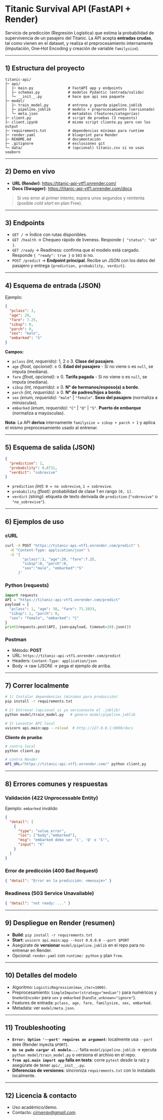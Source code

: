 # Titanic Survival API (FastAPI + Render)
Servicio de predicción (Regresión Logística) que estima la probabilidad de supervivencia de un pasajero del Titanic. La API acepta **entradas crudas**, tal como vienen en el dataset, y realiza el preprocesamiento internamente (imputación, One‑Hot Encoding y creación de variable `familysize`).

---
## 1) Estructura del proyecto
```
titanic-api/
├─ api/
│  ├─ main.py                # FastAPI app y endpoints
│  ├─ schemas.py             # modelos Pydantic (entrada/salida)
│  └─ __init__.py            # hace que api sea paquete
├─ model/
│  ├─ train_model.py         # entrena y guarda pipeline.joblib
│  ├─ pipeline.joblib        # modelo + preprocesamiento (versionado)
│  └─ meta.json              # metadatos (features/categorías)
├─ client.py                 # script de pruebas (3 requests)
├─ client.ipynb              # mismo script cliente.py pero con los output
├─ requirements.txt          # dependencias mínimas para runtime
├─ render.yaml               # blueprint para Render
├─ README.md                 # documentación
├─ .gitignore                # exclusiones git
└─ data/                     # (opcional) titanic.csv si no usas seaborn
```
---
## 2) Demo en vivo
- **URL (Render)**: https://titanic-api-vtf1.onrender.com/
- **Docs (Swagger)**: https://titanic-api-vtf1.onrender.com/docs

> Si ves error al primer intento, espera unos segundos y reintenta (posible *cold start* en plan Free).

---
## 3) Endpoints
- `GET /` → Índice con rutas disponibles.
- `GET /health` → Chequeo rápido de liveness. Responde `{ "status": "ok" }`.
- `GET /ready` → Readiness: confirma que el modelo está cargado. Responde `{ "ready": true }` o `503` si no.
- `POST /predict` → **Endpoint principal**. Recibe un JSON con los datos del pasajero y entrega `{prediction, probability, verdict}`.

---
## 4) Esquema de entrada (JSON)
Ejemplo:
```json
{
  "pclass": 3,
  "age": 29,
  "fare": 7.25,
  "sibsp": 0,
  "parch": 0,
  "sex": "male",
  "embarked": "S"
}
```
**Campos:**
- `pclass` *(int, requerido)*: 1, 2 o 3. **Clase del pasajero**.
- `age` *(float, opcional)*: ≥ 0. **Edad del pasajero** - Si no viene o es `null`, se imputa (mediana).
- `fare` *(float, opcional)*: ≥ 0. **Tarifa pagada** - Si no viene o es `null`, se imputa (mediana).
- `sibsp` *(int, requerido)*: ≥ 0. **N° de hermanos/esposo(a) a bordo**.
- `parch` *(int, requerido)*: ≥ 0. **N° de padres/hijos a bordo**.
- `sex` *(enum, requerido)*: `"male"` | `"female"`. **Sexo del pasajero** (normaliza a minúsculas).
- `embarked` *(enum, requerido)*: `"C"` | `"Q"` | `"S"`. **Puerto de embarque** (normaliza a mayúsculas).

**Nota:** La API **deriva** internamente `familysize = sibsp + parch + 1` y aplica el mismo preprocesamiento usado al entrenar.

---
## 5) Esquema de salida (JSON)
```json
{
  "prediction": 1,
  "probability": 0.8731,
  "verdict": "sobrevive"
}
```
- `prediction` *(int)*: `0 = no sobrevive`, `1 = sobrevive`.
- `probability` *(float)*: probabilidad de clase 1 en rango `[0, 1]`.
- `verdict` *(string)*: etiqueta de texto derivada de `prediction` (`"sobrevive"` o `"no_sobrevive"`).
---
## 6) Ejemplos de uso
### cURL
```bash
curl -X POST "https://titanic-api-vtf1.onrender.com/predict" \
  -H "Content-Type: application/json" \
  -d '{
        "pclass":3, "age":29, "fare":7.25,
        "sibsp":0, "parch":0,
        "sex":"male", "embarked":"S"
      }'
```

### Python (requests)
```python
import requests
API = "https://titanic-api-vtf1.onrender.com/predict"
payload = {
  "pclass": 1, "age": 38, "fare": 71.2833,
  "sibsp": 1, "parch": 0,
  "sex": "female", "embarked": "C"
}
print(requests.post(API, json=payload, timeout=20).json())
```

### Postman
- Método: **POST**
- URL: `https://titanic-api-vtf1.onrender.com/predict`
- Headers: `Content-Type: application/json`
- Body → raw (JSON) → pega el ejemplo de arriba.

---
## 7) Correr localmente
```bash
# 1) Instalar dependencias (mínimas para producción)
pip install -r requirements.txt

# 2) Entrenar (opcional si ya versionaste el .joblib)
python model/train_model.py   # genera model/pipeline.joblib

# 3) Levantar API local
uvicorn api.main:app --reload  # http://127.0.0.1:8000/docs
```
**Cliente de prueba**:
```bash
# contra local
python client.py

# contra Render
API_URL="https://titanic-api-vtf1.onrender.com/" python client.py
```
---
## 8) Errores comunes y respuestas
### Validación (422 Unprocessable Entity)
Ejemplo: `embarked` inválido
```json
{
  "detail": [
    {
      "type": "value_error",
      "loc": ["body","embarked"],
      "msg": "embarked debe ser 'C', 'Q' o 'S'",
      "input": "X"
    }
  ]
}
```
### Error de predicción (400 Bad Request)
```json
{ "detail": "Error en la predicción: <mensaje>" }
```
### Readiness (503 Service Unavailable)
```json
{ "detail": "not ready: ..." }
```

---
## 9) Despliegue en Render (resumen)
- **Build**: `pip install -r requirements.txt`
- **Start**: `uvicorn api.main:app --host 0.0.0.0 --port $PORT`
- Asegúrate de **versionar** `model/pipeline.joblib` en el repo para no entrenar en Render.
- Opcional: `render.yaml` con `runtime: python` y plan `free`.

---
## 10) Detalles del modelo
- Algoritmo: `LogisticRegression(max_iter=1000)`.
- Preprocesamiento: `SimpleImputer(strategy="median")` para numéricos y `OneHotEncoder` para `sex` y `embarked` (`handle_unknown="ignore"`).
- Features de entrada: `pclass, age, fare, familysize, sex, embarked`.
- Metadata: ver `model/meta.json`.

---
## 11) Troubleshooting
- **`Error: Option '--port' requires an argument`**: localmente usa `--port 8000` (Render inyecta `$PORT`).
- **`No se pudo cargar el modelo...`**: falta `model/pipeline.joblib` → ejecuta `python model/train_model.py` o versiona el archivo en el repo.
- **`from api.main import app` falla en tests**: corre `pytest` desde la raíz y asegúrate de tener `api/__init__.py`.
- **Diferencias de versiones**: sincroniza `requirements.txt` con lo instalado localmente.

---
## 12) Licencia & contacto
- Uso académico/demo.
- Contacto: *ciriverav@gmail.com*.